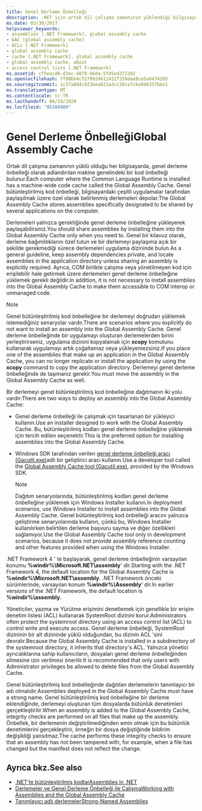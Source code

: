 ```yaml
---
title: Genel Derleme Önbelleği
description: .NET için ortak dil çalışma zamanının yüklendiği bilgisayar genelindeki bir kod önbelleği olan genel derleme önbelleğini anlayın.
ms.date: 03/30/2017
helpviewer_keywords:
- assemblies [.NET Framework], global assembly cache
- GAC (global assembly cache)
- ACLs [.NET Framework]
- global assembly cache
- cache [.NET Framework], global assembly cache
- global assembly cache, about
- access control lists [.NET Framework]
ms.assetid: cf5eacd0-d3ec-4879-b6da-5fd5e4372202
ms.openlocfilehash: 7f08bb4cf279924b12432f259dae8ce5a8474285
ms.sourcegitcommit: 1c37a894c923bea021a3cc38ce7cba946357bbe1
ms.translationtype: MT
ms.contentlocale: tr-TR
ms.lasthandoff: 06/19/2020
ms.locfileid: "85104909"
---
```

# <a name="global-assembly-cache"></a><span data-ttu-id="5a8c8-103">Genel Derleme Önbelleği</span><span class="sxs-lookup"><span data-stu-id="5a8c8-103">Global Assembly Cache</span></span>
<span data-ttu-id="5a8c8-104">Ortak dil çalışma zamanının yüklü olduğu her bilgisayarda, genel derleme önbelleği olarak adlandırılan makine genelindeki bir kod önbelleği bulunur.</span><span class="sxs-lookup"><span data-stu-id="5a8c8-104">Each computer where the Common Language Runtime is installed has a machine-wide code cache called the Global Assembly Cache.</span></span> <span data-ttu-id="5a8c8-105">Genel bütünleştirilmiş kod önbelleği, bilgisayardaki çeşitli uygulamalar tarafından paylaşılmak üzere özel olarak belirlenmiş derlemeleri depolar.</span><span class="sxs-lookup"><span data-stu-id="5a8c8-105">The Global Assembly Cache stores assemblies specifically designated to be shared by several applications on the computer.</span></span>  
  
 <span data-ttu-id="5a8c8-106">Derlemeleri yalnızca gerektiğinde genel derleme önbelleğine yükleyerek paylaşabilirsiniz.</span><span class="sxs-lookup"><span data-stu-id="5a8c8-106">You should share assemblies by installing them into the Global Assembly Cache only when you need to.</span></span> <span data-ttu-id="5a8c8-107">Genel bir kılavuz olarak, derleme bağımlılıklarını özel tutun ve bir derlemeyi paylaşıma açık bir şekilde gerekmediği sürece derlemeleri uygulama dizininde bulun.</span><span class="sxs-lookup"><span data-stu-id="5a8c8-107">As a general guideline, keep assembly dependencies private, and locate assemblies in the application directory unless sharing an assembly is explicitly required.</span></span> <span data-ttu-id="5a8c8-108">Ayrıca, COM birlikte çalışma veya yönetilmeyen kod için erişilebilir hale getirmek üzere derlemeleri genel derleme önbelleğine yüklemek gerekli değildir.</span><span class="sxs-lookup"><span data-stu-id="5a8c8-108">In addition, it is not necessary to install assemblies into the Global Assembly Cache to make them accessible to COM interop or unmanaged code.</span></span>  
  
> [!NOTE]
> <span data-ttu-id="5a8c8-109">Genel bütünleştirilmiş kod önbelleğine bir derlemeyi doğrudan yüklemek istemediğiniz senaryolar vardır.</span><span class="sxs-lookup"><span data-stu-id="5a8c8-109">There are scenarios where you explicitly do not want to install an assembly into the Global Assembly Cache.</span></span> <span data-ttu-id="5a8c8-110">Genel derleme önbelleğinde bir uygulamayı oluşturan derlemelerden birini yerleştirirseniz, uygulama dizinini kopyalamak için **xcopy** komutunu kullanarak uygulamayı artık çoğaltamaz veya yükleyemezsiniz.</span><span class="sxs-lookup"><span data-stu-id="5a8c8-110">If you place one of the assemblies that make up an application in the Global Assembly Cache, you can no longer replicate or install the application by using the **xcopy** command to copy the application directory.</span></span> <span data-ttu-id="5a8c8-111">Derlemeyi genel derleme önbelleğinde de taşımanız gerekir.</span><span class="sxs-lookup"><span data-stu-id="5a8c8-111">You must move the assembly in the Global Assembly Cache as well.</span></span>  
  
 <span data-ttu-id="5a8c8-112">Bir derlemeyi genel bütünleştirilmiş kod önbelleğine dağıtmanın iki yolu vardır:</span><span class="sxs-lookup"><span data-stu-id="5a8c8-112">There are two ways to deploy an assembly into the Global Assembly Cache:</span></span>  
  
- <span data-ttu-id="5a8c8-113">Genel derleme önbelleği ile çalışmak için tasarlanan bir yükleyici kullanın.</span><span class="sxs-lookup"><span data-stu-id="5a8c8-113">Use an installer designed to work with the Global Assembly Cache.</span></span> <span data-ttu-id="5a8c8-114">Bu, bütünleştirilmiş kodları genel derleme önbelleğine yüklemek için tercih edilen seçenektir.</span><span class="sxs-lookup"><span data-stu-id="5a8c8-114">This is the preferred option for installing assemblies into the Global Assembly Cache.</span></span>  
  
- <span data-ttu-id="5a8c8-115">Windows SDK tarafından verilen [genel derleme önbelleği aracı (Gacutil.exe)](../tools/gacutil-exe-gac-tool.md)adlı bir geliştirici aracı kullanın.</span><span class="sxs-lookup"><span data-stu-id="5a8c8-115">Use a developer tool called the [Global Assembly Cache tool (Gacutil.exe)](../tools/gacutil-exe-gac-tool.md), provided by the Windows SDK.</span></span>  
  
    > [!NOTE]
    > <span data-ttu-id="5a8c8-116">Dağıtım senaryolarında, bütünleştirilmiş kodları genel derleme önbelleğine yüklemek için Windows Installer kullanın.</span><span class="sxs-lookup"><span data-stu-id="5a8c8-116">In deployment scenarios, use Windows Installer to install assemblies into the Global Assembly Cache.</span></span> <span data-ttu-id="5a8c8-117">Genel bütünleştirilmiş kod önbelleği aracını yalnızca geliştirme senaryolarında kullanın, çünkü bu, Windows Installer kullanılırken belirtilen derleme başvuru sayma ve diğer özellikleri sağlamıyor.</span><span class="sxs-lookup"><span data-stu-id="5a8c8-117">Use the Global Assembly Cache tool only in development scenarios, because it does not provide assembly reference counting and other features provided when using the Windows Installer.</span></span>  
  
 <span data-ttu-id="5a8c8-118">.NET Framework 4 ' te başlayarak, genel derleme önbelleğinin varsayılan konumu **%windir%\Microsoft.NET\assembly**' dir.</span><span class="sxs-lookup"><span data-stu-id="5a8c8-118">Starting with the .NET Framework 4, the default location for the Global Assembly Cache is **%windir%\Microsoft.NET\assembly**.</span></span> <span data-ttu-id="5a8c8-119">.NET Framework önceki sürümlerinde, varsayılan konum **%windir%\Assembly**' dir.</span><span class="sxs-lookup"><span data-stu-id="5a8c8-119">In earlier versions of the .NET Framework, the default location is **%windir%\assembly**.</span></span>  
  
 <span data-ttu-id="5a8c8-120">Yöneticiler, yazma ve Yürütme erişimini denetlemek için genellikle bir erişim denetim listesi (ACL) kullanarak SystemRoot dizinini korur.</span><span class="sxs-lookup"><span data-stu-id="5a8c8-120">Administrators often protect the systemroot directory using an access control list (ACL) to control write and execute access.</span></span> <span data-ttu-id="5a8c8-121">Genel derleme önbelleği, SystemRoot dizininin bir alt dizininde yüklü olduğundan, bu dizinin ACL 'sini devralır.</span><span class="sxs-lookup"><span data-stu-id="5a8c8-121">Because the Global Assembly Cache is installed in a subdirectory of the systemroot directory, it inherits that directory's ACL.</span></span> <span data-ttu-id="5a8c8-122">Yalnızca yönetici ayrıcalıklarına sahip kullanıcıların, dosyaları genel derleme önbelleğinden silmesine izin verilmesi önerilir.</span><span class="sxs-lookup"><span data-stu-id="5a8c8-122">It is recommended that only users with Administrator privileges be allowed to delete files from the Global Assembly Cache.</span></span>  
  
 <span data-ttu-id="5a8c8-123">Genel bütünleştirilmiş kod önbelleğinde dağıtılan derlemelerin tanımlayıcı bir adı olmalıdır.</span><span class="sxs-lookup"><span data-stu-id="5a8c8-123">Assemblies deployed in the Global Assembly Cache must have a strong name.</span></span> <span data-ttu-id="5a8c8-124">Genel bütünleştirilmiş kod önbelleğine bir derleme eklendiğinde, derlemeyi oluşturan tüm dosyalarda bütünlük denetimleri gerçekleştirilir.</span><span class="sxs-lookup"><span data-stu-id="5a8c8-124">When an assembly is added to the Global Assembly Cache, integrity checks are performed on all files that make up the assembly.</span></span> <span data-ttu-id="5a8c8-125">Önbellek, bir derlemenin değiştirilmediğinden emin olmak için bu bütünlük denetimlerini gerçekleştirir, örneğin bir dosya değiştiğinde bildirim değişikliği yansıtmaz.</span><span class="sxs-lookup"><span data-stu-id="5a8c8-125">The cache performs these integrity checks to ensure that an assembly has not been tampered with, for example, when a file has changed but the manifest does not reflect the change.</span></span>  
  
## <a name="see-also"></a><span data-ttu-id="5a8c8-126">Ayrıca bkz.</span><span class="sxs-lookup"><span data-stu-id="5a8c8-126">See also</span></span>

- [<span data-ttu-id="5a8c8-127">.NET’te bütünleştirilmiş kodlar</span><span class="sxs-lookup"><span data-stu-id="5a8c8-127">Assemblies in .NET</span></span>](../../standard/assembly/index.md)
- [<span data-ttu-id="5a8c8-128">Derlemeler ve Genel Derleme Önbelleği ile Çalışma</span><span class="sxs-lookup"><span data-stu-id="5a8c8-128">Working with Assemblies and the Global Assembly Cache</span></span>](working-with-assemblies-and-the-gac.md)
- [<span data-ttu-id="5a8c8-129">Tanımlayıcı adlı derlemeler</span><span class="sxs-lookup"><span data-stu-id="5a8c8-129">Strong-Named Assemblies</span></span>](../../standard/assembly/strong-named.md)

